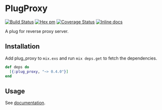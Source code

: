 # PlugProxy

[![Build Status](https://travis-ci.org/tommy351/plug-proxy.svg?branch=master)](https://travis-ci.org/tommy351/plug-proxy) [![Hex pm](https://img.shields.io/hexpm/v/plug_proxy.svg?style=flat)](https://hex.pm/packages/plug_proxy) [![Coverage Status](https://coveralls.io/repos/tommy351/plug-proxy/badge.svg?branch=master)](https://coveralls.io/r/tommy351/plug-proxy?branch=master) [![Inline docs](https://inch-ci.org/github/tommy351/plug-proxy.svg)](http://inch-ci.org/github/tommy351/plug-proxy)

A plug for reverse proxy server.

## Installation

Add plug_proxy to `mix.exs` and run `mix deps.get` to fetch the dependencies.

```elixir
def deps do
  [{:plug_proxy, "~> 0.4.0"}]
end
```

## Usage

See [documentation](https://hexdocs.pm/plug_proxy/).
